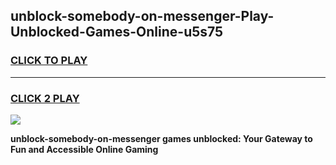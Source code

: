 
## unblock-somebody-on-messenger-Play-Unblocked-Games-Online-u5s75
<h3>
<a href="https://premium76.site?title=unblock-somebody-on-messenger&ref=25A">CLICK TO PLAY</a></h3>
<hr>

<h3>
<a href="https://premium76.site?title=unblock-somebody-on-messenger&ref=25A">CLICK 2 PLAY</a>
  
</h3>

<a href="https://premium76.site?title=unblock-somebody-on-messenger&ref=25A"><img src="https://clearcache.store/games.png"></a>


**unblock-somebody-on-messenger games unblocked: Your Gateway to Fun and Accessible Online Gaming**
